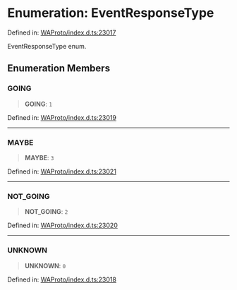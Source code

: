 # Enumeration: EventResponseType

Defined in: [WAProto/index.d.ts:23017](https://github.com/Fokusdotid/bail/blob/cf6cc85134e12081bc635cea02cc0eee74033a81/WAProto/index.d.ts#L23017)

EventResponseType enum.

## Enumeration Members

### GOING

> **GOING**: `1`

Defined in: [WAProto/index.d.ts:23019](https://github.com/Fokusdotid/bail/blob/cf6cc85134e12081bc635cea02cc0eee74033a81/WAProto/index.d.ts#L23019)

***

### MAYBE

> **MAYBE**: `3`

Defined in: [WAProto/index.d.ts:23021](https://github.com/Fokusdotid/bail/blob/cf6cc85134e12081bc635cea02cc0eee74033a81/WAProto/index.d.ts#L23021)

***

### NOT\_GOING

> **NOT\_GOING**: `2`

Defined in: [WAProto/index.d.ts:23020](https://github.com/Fokusdotid/bail/blob/cf6cc85134e12081bc635cea02cc0eee74033a81/WAProto/index.d.ts#L23020)

***

### UNKNOWN

> **UNKNOWN**: `0`

Defined in: [WAProto/index.d.ts:23018](https://github.com/Fokusdotid/bail/blob/cf6cc85134e12081bc635cea02cc0eee74033a81/WAProto/index.d.ts#L23018)
